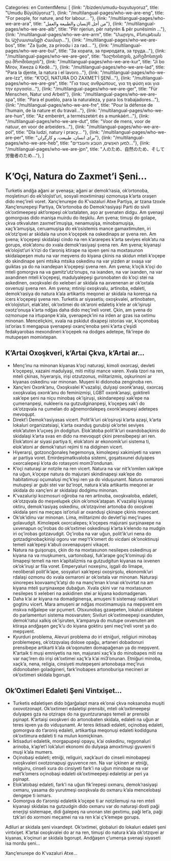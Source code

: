 Categories: en
ContentMenu: [
  {link: "/bizden/umudu-buyutuyoruz", title: "Umudu Büyütüyoruz"},
  {link: "/multilangual-pages/who-we-are-eng", title: "For people, for nature, and for labour… "},
  {link: "/multilangual-pages/who-we-are-ara", title: "من أجل الإنسان والطبيعة والعمل"},
  {link: "/multilangual-pages/who-we-are-alb", title: "Për njeriun, për natyrën & për punësimin ..."},
  {link: "/multilangual-pages/who-we-are-arm", title: "Մարդու, Բնութեան եւ Աշխատանքի Համար…"},
  {link: "/multilangual-pages/who-we-are-bos", title: "Za ljude, za prirodu i za rad... "},
  {link: "/multilangual-pages/who-we-are-bul", title: "За хората, за природата, за труда…"},
  {link: "/multilangual-pages/who-we-are-geo", title: "ხალხისთვის, გარემოსთვის და შრომისთვის"},
  {link: "/multilangual-pages/who-we-are-kur", title: "Ji bo Mirov, Xweza û Kedê…"},
  {link: "/multilangual-pages/who-we-are-lad", title: "Para la djente, la natura i el lavoro..."},
  {link: "/multilangual-pages/who-we-are-lzz", title: "K’OÇİ, NATURA DO ZAXMET’İ ŞENİ…"},
  {link: "/multilangual-pages/who-we-are-gre", title: "Για τους ανθρώπους, για τη φύση και για την εργασία…"},
  {link: "/multilangual-pages/who-we-are-ger", title: "Für Menschen, Natur und Arbeit"},
  {link: "/multilangual-pages/who-we-are-spa", title: "Para el pueblo, para la naturaleza, y para los trabajadores…"},
  {link: "/multilangual-pages/who-we-are-fre", title: "Pour la défense de l’humain, de la nature et du travail..."},
  {link: "/multilangual-pages/who-we-are-hun", title: "Az emberért, a természetért és a munkáért…"},
  {link: "/multilangual-pages/who-we-are-dut", title: "Voor de mens, voor de natuur, en voor de arbeiders..."},
  {link: "/multilangual-pages/who-we-are-pol", title: "Dla ludzi, natury i pracy… "},
  {link: "/multilangual-pages/who-we-are-per", title: "برای انسان، طبیعت، و کارگران"},
  {link: "/multilangual-pages/who-we-are-heb", title: "למען האנשים, הטבע והעובדים..."},
  {link: "/multilangual-pages/who-we-are-jpn", title: "人のため、自然のため、そして労働者のため…"},
  ]

# K’Oçi̇, Natura do Zaxmet’i̇ Şeni̇…

Turketis andğa ağani ar şvenaşa; ağani ar demok’rasia, ok’ortonoba, moşletinuri do ek’olojist’uri, sosyali moxtiminaşi ozmonuşa k’arta oraşen dido meç’ireli voret.
Xanç’enurepe do K’vazaluri Atxe Partiya, ar tzana tzoxle Xanç’enurepeşi Partiya, Ok’ortonoba do Demok’rasiyaşi Parti do sivili ok’oxtimeepeşi akt’orepeşi ok’oxtalaten, aşo ar şvenaten didgu. Am şvenaşi gomorgvas dido manişa muirdu do iteşkilu.
Am şvena; timuşi do golape, çkva otkvaluten zaxmet’imuşişa, nenamuşişa, minobamuşişa, xaç’k’amuşişa, ceruamuşişa do ek’osistemis mance gamaxtimuten, iri ok’otz’qvei ar skidala  na unon k’oçepek na oskedinaps ar şvena ren. 
Am şvena; k’oçepeşi skidalaşi cindo na ren k’ararepes k’arta seviyes elok’atu na gorups, elok’atonu do xvala demok’rasiyaşi şvena ren.
Am şvena; kiyanaşi ek’olojist’uri k’rizi do t’aroniş ktirape na iqven şeni na moxtasunon skidalapeşen mutu na var meşvens do kiyana çkinis na skidun mteli k’oçepe do skindinape şeni mtsika mtsika oskedinu na var yizden ar svaşa var guiktas ya do na ixandepan k’oçepeşi şvena ren.
Am şvena; k’oçik k’oçi do mteli gomorgva na va gamitz’utz’onups, na ixanden, na var ixanden, na var axandinen mteli k’oçepeşi, madulyalepeşi guronobaten do k’oçi stei na askedinen, oxoşkvalei do xeleberi ar skidala na axvenenan ar ok’oxtala oxvenuşi şvena ren.
Am şvena; mtinişi oxoşkvalu, artinoba, edaleti, demok’rasiya do natura k’ala artikartis meqonei ar skidala na korenşa na icers k’oçepeşi şvena ren.
Turketis ar siyasetis; oxoşkvalei, artinobaten, ek’olojisturi, elak’atei, ok’oxtimei do ok’aroni edaletiş k’ele ar ok’işiruşi oxotz’onuşa k’arta ndğas daha dido meç’ireli voret.
Çkin, am şvena do ozmonupe na irtupanpe k’ala, şvenapeçk’ini na irden ar gzas isa oxtimu minonan.
Menceliçkini, xvala na pskidut dixapeşi istorias var, k’oçonobaş ist’orias ti mengapua şvenapeşi oxanç’enoba şeni k’arta ç’eşidi fedakyarobas mexondineri k’oçepek na dodges adetepe, fik’irepe do mutupeşen momixtepan.

## K’Artai̇ Oxoşkveri̇, k’Artai̇ Çkva, k’Artai̇ ar…
* Menç’inu na minonan kiyanas k’oçi naturaşi, kimoli oxorcaşi, devleti k’oçepeşi, xazaini madulyaşi, miti mitişi mance varen. Xvala tzori na ren, mteli çkinas, hiyerarşis, irişi otzutzonus, militarizmis, oşkurinoni ar kiyanas oskedinu var minonan. Muşeni ki didonoba zenginoba ren.
* Xanç’eni Oxonk’anu, Oxoşkvalei K’vazalişi, dulyaşi oxonk’anaşi, oxorcaş oxoşkvalaş oxonk’anu do feminizmişi, LGBT oxonk’anaşi, goktireli xak’epe şeni na niçu minobaş ok’işiruşi, skindanepeşi xak’epe na çumenanpeşi, nukleeris na gutzudginanpeşi, k’oçepeş xak’i do ok’otzqvala na çumelan do ağnemordalepeş oxonk’anupeşi adetepes mevoqupt.
* Direkt’i Demok’rasiyasas vicert. Polit’ik’uri ok’oşiruşi k’arta azaşi, k’arta lokaluri organizatsiaşi, k’arta oxanduş gurubişi ok’ortei seviyes elok’atuten k’uçxeş jin dodgitun. Elok’atoba polit’ik’uri oxandobaçkinis do skidalaşi k’arta svas en dido na mevoqupt çkini prensibepeşi ari ren. Elok’atoni ar siyasi partiya ti, elok’atoni ar ekonomik’uri sistema ti, elok’atoni ar demok’raturi rejimi ti na didginen vicert.
* Hiyerarşi, gotzoncğonaleş hegemonya, kimolepeşi xakimiyeti na varen ar partiya voret. Emirdeşimatkvaloba sistemi, goşatsxunei dulyapes oxorcalepeşi k’ota do rotasyoni mom3’ondunan.
* K’oçi naturaşi ar notzile na ren vicert. Natura na var nit’k’omilen xak’epe na uğun, k’oçepe natura do majurani skindinapeşi xak’epe do habitatimuşi oçumaluşi mç’k’eşi ren ya do viduşunamt. Natura oxmaroni mutupeşi ar gubi stei var bz’iropt, natura k’ala artikartis meqonei ar skidala do xanç’eni ar skidalaşi dodgimu minonan.
* K’vazalurişi kozmosuri oğiroba na ren artinoba, oxoşkvaloba, edaleti, ok’otzqvala do meşvelupek çkin ok’omok’atapan. K’vazalişi kiyanaş oktiru, demok’rasiyaş oskedinu, ok’otzqvinei artonoba do oxoşkvei skidala şeni na meçaps ist’oriuli ar oxanduşi çkinape çkinis mevocant.
* Ok’ok’idinu var minonan. Lima, militarizmi do devlet’işi meç’irupes golavudgit. Kimolepek oxorcalepes; k’oçepes majurani şurşinaxepe na uxvenapun oç’irobas do ok’oxtimei oskedinuşi k’arta k’elendo na mudgin iri oç’irobas gotzavudgit. Oç’iroba na var uğun, polit’ik’uri nena do gotzadginobaçkinişi ogoru var mep’t’k’omert do vicdani ok’onoktinuşi temeli xak’epeşi k’abuli oxvenapuşeni vikaçet.
* Natura na guişorups, çkin do na moxtasunon nesilepes oskedinuş ar kiyana na va rnuşkumers, uartonobaşi, fuk’arape goç’k’ominuşi do limapeşi temeli na ren k’apitalizmis na gutzudgitun kiyanas na ixvenen ok’ok’iruşi ar fila voret. Emperyaluri noxeşinu, işgali do limape, neoliberali polit’ik’ape, sosyaluri xak’epeşi oxoşirşolu, ekonomik’uri rdalaşi ozmonu do xvala oxmaroni ar ok’oxtala var minonan. Naturaşi sinorepes koxvaamç’k’atşi do na manç’enan k’onai ok’ovirtat na am kiyana mteli şurşinaxepe dubağun. Xvala çkini var na moxtasunon nesilepes ti xeleberi na askidinen stei ar kiyana kodomadgenan.
* Daha k’ai ar kiyana na domadginenşa, amuşeni ti sistemaşi radik’aluri gogtinu vicert. Mara amuşeni ar ndğas moxtimamuşis na mepşvent em mskva ndğalepe var pçumert. Otsxunobaş gzaepeten, lokaluri oktalepe do parlamenturi sistema mosvaruten; Siviluri ok’oxtimeepeşi oxanduten, demok’ratui xalkiş ok’işiruten, k’ampanya do mutupe oxvenuten am ktiraşa andğaşen geç’k’u do kiyana goktiru şeni meç’ireli voret ya do mepşvent.
* Kyurduri problema, Alevuri problema do iri etniğuri, religiuri minobaş problemepeş, ok’otzqvalaş doloxe opağu, artaneri dobadonuri prensibepe artikarti k’ala ok’oqonuten domapağenan ya do mepşvent. K’artaik ti muşi emniyetis na ren, majurani xaç’k’a do minobapes miti na var naç’iren do irişi ok’oxtimei xaç’k’a k’ai mi3’onunan. Etniğuri minoba, xaçk’a, nena, religia, cinsiyeti mutepeşeni artonobaşa meç’irus didonobaten goladgineri, fark’inobapes artonoburişa mecineri ar ok’oxtimeri skidala bgorupt. 

## Ok’Oxti̇meri̇ Edaleti̇ Şeni̇ Vi̇ntxi̇şet…

* Turketis edaletişen dido bğarğalapt mara ek’onai çkva noksanoba muşiti oxovotzonapt. Ok’oxtimeri edaletişi prensibi, mteli ok’oxtimeepeşi dulyapes gza na otziraps do na gyuntzuranaps temeli ar prensibi pşinapt. K’artaişi oxoşkveri do artonobaten skidala, edaleti na uğun ar teres iqven ya do viduşunamt. Ar teres iktisadi edaleti, oçinobaş edaleti, gomorgva do t’aroniş edaleti, artikartişa meqonuşi edaleti kodidguna ok’oxtimura edaleti ti na mulun komiçkinan. 
* İktisaduri edaletik, morgapupeşi opayu, k’ai oskedinu, regyonaluri arinoba, k’ap’et’i lok’aluri ekonomi do dulyaşa amoxtimuşi gyuveni ti muşi k’ala mumers.
* Oçinobaşi edaleti; etniği, religuiri, xaçk’auri do cinseli minobapeşi oxoşkvaleri oxotzonapuşi gyuvence ren. Na var içkinen ar etniği, religuiru, cinseli xura do cinsiyeti fark’i na uğun minobape na var met’k’omers oçinobaşi edaleti ok’oxtimeepeşi edaletişi ar peri ya pşinapt.
* Elok’atobaşi edaleti, fark’i na uğun fik’irepeşi oxmaru, demok’rasiyaşi oxmaru, yasama do yurutmeşi oxoşkvala do oxmaru k’ala mencelobaşi dengepe ti ixmars.
* Gomorgva do t’aronişi edaletik k’oçepe ti ar notzilemuşi na ren mteli kiyanaşi skidalas na gutzudgin dido oxmaru var do naturaşi dosti paği enerjişi sistemape, didi ğalepeş na unonan stei gextimu, paği let’a, paği tzk’ari do xormoni meçamei na va ren k’ai ç’k’emepe gorups.

Adiluri ar skidala şeni vixandept. Ok’oxtimei, globaluri do lokaluri edaleti şeni vintxişet. K’artai oxoşkvalei do ar na ren, timuşi do natura k’ala ok’otzqvei ar kiyanas, k’oçinuri ar skidala bgorupt.
Andğaşen ç’umenşa şvenaşi siyaseti isa mordu şeni…

Xanç’enurepe do K’vazaluri Atxe… 


